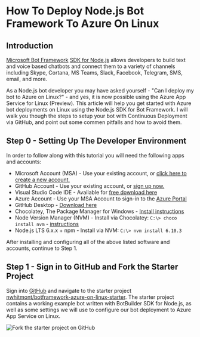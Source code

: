 # How To Deploy Node.js Bot Framework To Azure On Linux


## Introduction
[Microsoft Bot Framework](https://dev.botframework.com/) [SDK for Node.js](https://docs.botframework.com/en-us/node/builder/overview/#navtitle) allows developers to build text and voice based chatbots and connect them to a variety of channels including Skype, Cortana, MS Teams, Slack, Facebook, Telegram, SMS, email, and more.

As a Node.js bot developer you may have asked yourself - "Can I deploy my bot to Azure on Linux?" - and yes, it is now possible using the Azure App Service for Linux (Preview). This article will help you get started with Azure bot deployments on Linux using the Node.js SDK for Bot Framework.  I will walk you though the steps to setup your bot with Continuous Deployment via GitHub, and point out some commen pitfalls and how to avoid them.


## Step 0 - Setting Up The Developer Environment
In order to follow along with this tutorial you will need the following apps and accounts:
- Microsoft Account (MSA) - Use your existing account, or [click here to create a new account.](https://account.microsoft.com/account)
- GitHub Account - Use your existing account, or [sign up now.](https://github.com)
- Visual Studio Code IDE - Available for [free download here](https://code.visualstudio.com/)
- Azure Account - Use your MSA Account to sign-in to the [Azure Portal](https://portal.azure.com)
- GitHub Desktop - [Download here](https://desktop.github.com/)
- Chocolatey, The Package Manager for Windows - [Install instructions](https://chocolatey.org/install)
- Node Version Manager (NVM) - Install via Chocolatey: `C:\> choco install nvm` - [instructions](https://chocolatey.org/packages/nvm)
- Node.js LTS 6.x.x + npm - Install via NVM: `C:\> nvm install 6.10.3`

After installing and configuring all of the above listed software and accounts, continue to Step 1.

## Step 1 - Sign in to GitHub and Fork the Starter Project
Sign into [GitHub](https://github.com) and navigate to the starter project [nwhitmont/botframework-azure-on-linux-starter](https://github.com/nwhitmont/botframework-azure-on-linux-starter).  The starter project contains a working example bot written with BotBuilder SDK for Node.js, as well as some settings we will use to configure our bot deployment to Azure App Service on Linux.

![Fork the starter project on GitHub](nwhitmont.github.com/botframework-azure-on-linux-starter/img/step-2-azure-new-item.png)


